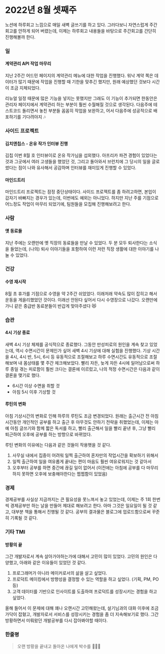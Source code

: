 # 2022년 8월 셋째주

노션에 하루회고 느낌으로 매일 새벽 글쓰기를 하고 있다. 그러다보니 자연스럽게 주간 회고를 안하게 되어 버렸는데, 이제는 하루회고 내용들을 바탕으로 주간회고를 간단히 진행해볼까 한다.

### 일

#### 계약관리 API 작업 마무리

지난 2주간 어드민 페이지의 계약관리 메뉴에 대한 작업을 진행했다. 워낙 계약 쪽은 데이터가 많기 때문에 작업을 진행할 때 기한을 맞추긴 했지만, 원래 예상했던 것보다 시간이 조금 지체되었다.

리뉴얼 일정 때문에 많은 기능을 넣지는 못했지만 그래도 이 기능이 추가되면 한동안은 관리자 페이지에서 계약관리 하는 부분이 훨씬 수월해질 것으로 생각된다. 다음주에 테스트코드 돌리면서 놓친 부분들 꼼꼼히 작업을 보완하고, 어서 다음주에 성공적으로 배포하기를 기다려야지 🎶

### 사이드 프로젝트

#### 김치앤칩스 - 온유 작가 인터뷰 진행

김칩 이번 8월 호 인터뷰이로 온유 작가님을 섭외했다. 아프리카 파견 경험이 있었다는 것과 그곳에서 여러 고생들을 했었던 것, 그리고 돌아와서 브런치에 그 당시의 일을 글로 썼다는 점이 나와 유사해서 공감하며 인터뷰를 재미있게 진행할 수 있었다.

#### 마인드트리

마인드트리 프로젝트는 잠정 중단상태이다. 사이드 프로젝트를 좀 하려고하면, 본업이 갑자기 바빠지는 경우가 있는데, 이번에도 예외는 아니었다. 하지만 지난 주를 기점으로 어느정도 작업이 마무리 되었기에, 팀원들을 모집해 진행해보려고 한다.

### 사람

#### 옛 동료들

지난 주에는 오랜만에 옛 직장의 동료들을 만날 수 있었다. 두 분 모두 퇴사한다는 소식을 들었는데, (나의) 퇴사 이야기들을 포함하여 이런 저런 직장 생활에 대한 이야기를 나눌 수 있었다.

### 건강

#### 수영 재시작

8월 초 휴가를 기점으로 수영을 약 2주간 쉬었었다. 이래저래 약속도 많이 잡히고 해서 운동을 게을리했었던 것이다. 이래선 안된다 싶어서 다시 수영장으로 나갔다. 오랜만에 가니 같은 중급반 동료분들이 반갑게 맞아주셨다 😻

### 습관

#### 4시 기상 종료

새벽 4시 기상 체제를 공식적으로 종료했다. 그동안 만성피로의 원인을 계속 찾고 있었는데, 역시 수면시간이 문제인가 싶어 새벽 4시 기상에 대해 실험을 진행했다. 기상 시간을 4시, 4시 반, 5시, 6시 등 유동적으로 조절해보고 하루 수면시간도 유동적으로 조절해보며 내 몸상태를 몇 주간 체크해보았다. 빨리 자든, 늦게 자든 4시에 일어남으로써 하루 종일 겪는 피로함이 훨씬 크다는 결론에 이르렀고, 나의 적정 수면시간은 다음과 같이 결론을 맺기로 했다.

* 6시간 이상 수면을 취할 것
* 아침 5시 이후 기상할 것

#### 루틴의 변화

아침 기상시간의 변화로 인해 하루의 루틴도 조금 변경되었다. 원래는 출근시간 전 아침시간동안 개인적인 공부를 하고 출근 후 아무것도 안하기 전략을 취했었는데, 이제는 아예 아침 글쓰기와 함께 짧은 독서를 하고, 빨리 출근해서 일을 빨리 끝낸 후, 그냥 빨리 퇴근하여 오후에 공부를 하는 방향으로 바뀌었다.

루틴 변화의 이유에는 다음과 같은 것들이 작용햇을 것 같다.

1. 사무실 내에서 집중이 어려워 일찍 출근하여 혼자만의 작업시간을 확보하기 위해서
2. 일찍 출근하여 일을 여유롭게 끝내는 편이 마음도 훨씬 여유로워지는 것 같아서
3. 오후부터 공부를 하면 중간에 끊길 일이 없어서 (이전에는 아침에 공부를 다 마무리하지 못하면 오후에 보충해야한다는 찝찝함이 있었음)

### 경제

경제공부를 사실상 지금까지는 큰 필요성을 못느껴서 놓고 있었는데, 이제는 주 1회 한번씩 경제공부만 하는 날을 만들어 제대로 해보려고 한다. 아마 그것은 일요일이 될 것 같고, 대부분 책을 통해서 진행될 것 같다. 공부의 결과물은 블로그에 업로드함으로써 꾸준히 기록될 것 같다.

### 기타 TMI

#### 방황의 끝

그간 개발자로서 계속 살아가야하는가에 대해서 고민이 많이 있었다. 고민의 원인은 다양했고, 아래와 같은 이유들이 있었던 것 같다.

1. 프로그래머가 아니라 메이커로서의 삶을 살고 싶었다.
2. 프로덕트 메이킹에서 방향성을 결정할 수 있는 역할을 하고 싶었다. (기획, PM, PO 등)
3. 고객 데이터를 기반으로 인사이트를 도출하여 프로덕트를 성장시키는 경험을 하고 싶었다.

올해 들어서 이 문제에 대해 꽤나 오랜시간 고민해왔는데, 설기님과의 대화 이후에 조금 가닥이 잡혔고, 개발자로서 서비스를 성장시키는 경험을 좀 더 지속해보기로 했다. 그간 방황하면서 미뤄왔던 개발공부를 다시 잡아봐야할 때이다.

### 한줄평

> 오랜 방황을 끝내고 돌아온 나에게 박수를 👏👏👏
